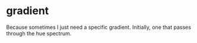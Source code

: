 # gradient

Because sometimes I just need a specific gradient.
Initially, one that passes through the hue spectrum.
